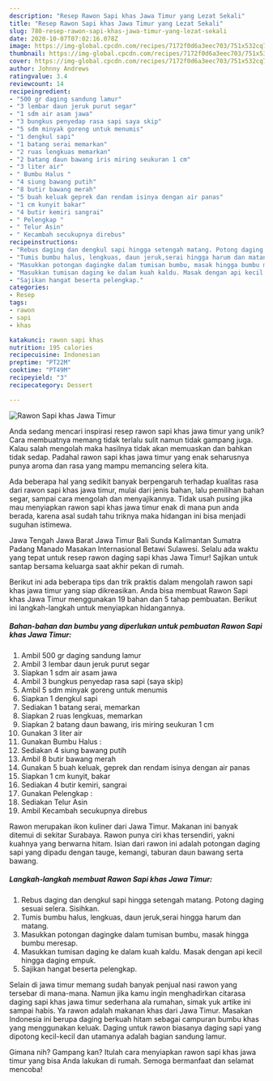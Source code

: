 ```yaml
---
description: "Resep Rawon Sapi khas Jawa Timur yang Lezat Sekali"
title: "Resep Rawon Sapi khas Jawa Timur yang Lezat Sekali"
slug: 780-resep-rawon-sapi-khas-jawa-timur-yang-lezat-sekali
date: 2020-10-07T07:02:16.078Z
image: https://img-global.cpcdn.com/recipes/7172f0d6a3eec703/751x532cq70/rawon-sapi-khas-jawa-timur-foto-resep-utama.jpg
thumbnail: https://img-global.cpcdn.com/recipes/7172f0d6a3eec703/751x532cq70/rawon-sapi-khas-jawa-timur-foto-resep-utama.jpg
cover: https://img-global.cpcdn.com/recipes/7172f0d6a3eec703/751x532cq70/rawon-sapi-khas-jawa-timur-foto-resep-utama.jpg
author: Johnny Andrews
ratingvalue: 3.4
reviewcount: 14
recipeingredient:
- "500 gr daging sandung lamur"
- "3 lembar daun jeruk purut segar"
- "1 sdm air asam jawa"
- "3 bungkus penyedap rasa sapi saya skip"
- "5 sdm minyak goreng untuk menumis"
- "1 dengkul sapi"
- "1 batang serai memarkan"
- "2 ruas lengkuas memarkan"
- "2 batang daun bawang iris miring seukuran 1 cm"
- "3 liter air"
- " Bumbu Halus "
- "4 siung bawang putih"
- "8 butir bawang merah"
- "5 buah keluak geprek dan rendam isinya dengan air panas"
- "1 cm kunyit bakar"
- "4 butir kemiri sangrai"
- " Pelengkap "
- " Telur Asin"
- " Kecambah secukupnya direbus"
recipeinstructions:
- "Rebus daging dan dengkul sapi hingga setengah matang. Potong daging sesuai selera. Sisihkan."
- "Tumis bumbu halus, lengkuas, daun jeruk,serai hingga harum dan matang."
- "Masukkan potongan dagingke dalam tumisan bumbu, masak hingga bumbu meresap."
- "Masukkan tumisan daging ke dalam kuah kaldu. Masak dengan api kecil hingga daging empuk."
- "Sajikan hangat beserta pelengkap."
categories:
- Resep
tags:
- rawon
- sapi
- khas

katakunci: rawon sapi khas 
nutrition: 195 calories
recipecuisine: Indonesian
preptime: "PT22M"
cooktime: "PT49M"
recipeyield: "3"
recipecategory: Dessert

---
```



![Rawon Sapi khas Jawa Timur](https://img-global.cpcdn.com/recipes/7172f0d6a3eec703/751x532cq70/rawon-sapi-khas-jawa-timur-foto-resep-utama.jpg)

Anda sedang mencari inspirasi resep rawon sapi khas jawa timur yang unik? Cara membuatnya memang tidak terlalu sulit namun tidak gampang juga. Kalau salah mengolah maka hasilnya tidak akan memuaskan dan bahkan tidak sedap. Padahal rawon sapi khas jawa timur yang enak seharusnya punya aroma dan rasa yang mampu memancing selera kita.

Ada beberapa hal yang sedikit banyak berpengaruh terhadap kualitas rasa dari rawon sapi khas jawa timur, mulai dari jenis bahan, lalu pemilihan bahan segar, sampai cara mengolah dan menyajikannya. Tidak usah pusing jika mau menyiapkan rawon sapi khas jawa timur enak di mana pun anda berada, karena asal sudah tahu triknya maka hidangan ini bisa menjadi suguhan istimewa.

Jawa Tengah Jawa Barat Jawa Timur Bali Sunda Kalimantan Sumatra Padang Manado Masakan Internasional Betawi Sulawesi. Selalu ada waktu yang tepat untuk resep rawon daging sapi khas Jawa Timur! Sajikan untuk santap bersama keluarga saat akhir pekan di rumah.


Berikut ini ada beberapa tips dan trik praktis dalam mengolah rawon sapi khas jawa timur yang siap dikreasikan. Anda bisa membuat Rawon Sapi khas Jawa Timur menggunakan 19 bahan dan 5 tahap pembuatan. Berikut ini langkah-langkah untuk menyiapkan hidangannya.

<!--inarticleads1-->

##### Bahan-bahan dan bumbu yang diperlukan untuk pembuatan Rawon Sapi khas Jawa Timur:

1. Ambil 500 gr daging sandung lamur
1. Ambil 3 lembar daun jeruk purut segar
1. Siapkan 1 sdm air asam jawa
1. Ambil 3 bungkus penyedap rasa sapi (saya skip)
1. Ambil 5 sdm minyak goreng untuk menumis
1. Siapkan 1 dengkul sapi
1. Sediakan 1 batang serai, memarkan
1. Siapkan 2 ruas lengkuas, memarkan
1. Siapkan 2 batang daun bawang, iris miring seukuran 1 cm
1. Gunakan 3 liter air
1. Gunakan  Bumbu Halus :
1. Sediakan 4 siung bawang putih
1. Ambil 8 butir bawang merah
1. Gunakan 5 buah keluak, geprek dan rendam isinya dengan air panas
1. Siapkan 1 cm kunyit, bakar
1. Sediakan 4 butir kemiri, sangrai
1. Gunakan  Pelengkap :
1. Sediakan  Telur Asin
1. Ambil  Kecambah secukupnya direbus


Rawon merupakan ikon kuliner dari Jawa Timur. Makanan ini banyak ditemui di sekitar Surabaya. Rawon punya ciri khas tersendiri, yakni kuahnya yang berwarna hitam. Isian dari rawon ini adalah potongan daging sapi yang dipadu dengan tauge, kemangi, taburan daun bawang serta bawang. 

<!--inarticleads2-->

##### Langkah-langkah membuat Rawon Sapi khas Jawa Timur:

1. Rebus daging dan dengkul sapi hingga setengah matang. Potong daging sesuai selera. Sisihkan.
1. Tumis bumbu halus, lengkuas, daun jeruk,serai hingga harum dan matang.
1. Masukkan potongan dagingke dalam tumisan bumbu, masak hingga bumbu meresap.
1. Masukkan tumisan daging ke dalam kuah kaldu. Masak dengan api kecil hingga daging empuk.
1. Sajikan hangat beserta pelengkap.


Selain di jawa timur memang sudah banyak penjual nasi rawon yang tersebar di mana-mana. Namun jika kamu ingin menghadirkan citarasa daging sapi khas jawa timur sederhana ala rumahan, simak yuk artike ini sampai habis. Ya rawon adalah makanan khas dari Jawa Timur. Masakan Indonesia ini berupa daging berkuah hitam sebagai campuran bumbu khas yang menggunakan keluak. Daging untuk rawon biasanya daging sapi yang dipotong kecil-kecil dan utamanya adalah bagian sandung lamur. 

Gimana nih? Gampang kan? Itulah cara menyiapkan rawon sapi khas jawa timur yang bisa Anda lakukan di rumah. Semoga bermanfaat dan selamat mencoba!

